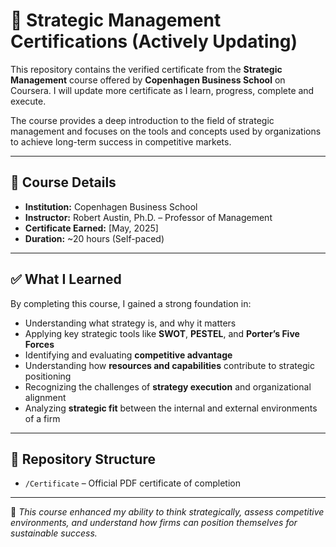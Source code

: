 # 🎯 Strategic Management Certifications (Actively Updating)

This repository contains the verified certificate from the **Strategic Management** course offered by **Copenhagen Business School** on Coursera. I will update more certificate as I learn, progress, complete and execute.

The course provides a deep introduction to the field of strategic management and focuses on the tools and concepts used by organizations to achieve long-term success in competitive markets.

---

## 🏫 Course Details

- **Institution:** Copenhagen Business School  
- **Instructor:** Robert Austin, Ph.D. – Professor of Management  
- **Certificate Earned:** [May, 2025]  
- **Duration:** ~20 hours (Self-paced)

---

## ✅ What I Learned

By completing this course, I gained a strong foundation in:

- Understanding what strategy is, and why it matters  
- Applying key strategic tools like **SWOT**, **PESTEL**, and **Porter’s Five Forces**  
- Identifying and evaluating **competitive advantage**  
- Understanding how **resources and capabilities** contribute to strategic positioning  
- Recognizing the challenges of **strategy execution** and organizational alignment  
- Analyzing **strategic fit** between the internal and external environments of a firm  

---

## 📂 Repository Structure

- `/Certificate` – Official PDF certificate of completion  

---

📜 *This course enhanced my ability to think strategically, assess competitive environments, and understand how firms can position themselves for sustainable success.*
